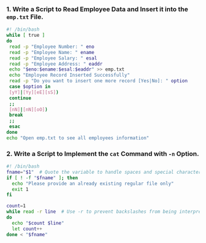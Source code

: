 
### 1. Write a Script to Read Employee Data and Insert it into the `emp.txt` File.
```bash
#! /bin/bash
while [ true ]
do
 read -p "Employee Number: " eno
 read -p "Employee Name: " ename
 read -p "Employee Salary: " esal
 read -p "Employee Address: " eaddr
 echo "$eno:$ename:$esal:$eaddr" >> emp.txt
 echo "Employee Record Inserted Successfully"
 read -p "Do you want to insert one more record [Yes|No]: " option
 case $option in
 [yY]|[Yy][eE][sS])
 continue
 ;;
 [nN]|[nN][oO])
 break
 ;;
 esac
done
echo "Open emp.txt to see all employees information"
```

### 2. Write a Script to Implement the `cat` Command with `-n` Option.
```bash
#! /bin/bash
fname="$1"  # Quote the variable to handle spaces and special characters
if [ ! -f "$fname" ]; then  
  echo "Please provide an already existing regular file only"
  exit 1
fi

count=1
while read -r line  # Use -r to prevent backslashes from being interpreted
do
  echo "$count $line"
  let count++
done < "$fname" 
```

